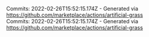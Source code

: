 Commits: 2022-02-26T15:52:15.174Z - Generated via https://github.com/marketplace/actions/artificial-grass
<br>
Commits: 2022-02-26T15:52:15.174Z - Generated via https://github.com/marketplace/actions/artificial-grass
<br>
